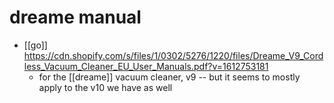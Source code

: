 # dreame manual

- [[go]] https://cdn.shopify.com/s/files/1/0302/5276/1220/files/Dreame_V9_Cordless_Vacuum_Cleaner_EU_User_Manuals.pdf?v=1612753181
  - for the [[dreame]] vacuum cleaner, v9 -- but it seems to mostly apply to the v10 we have as well


